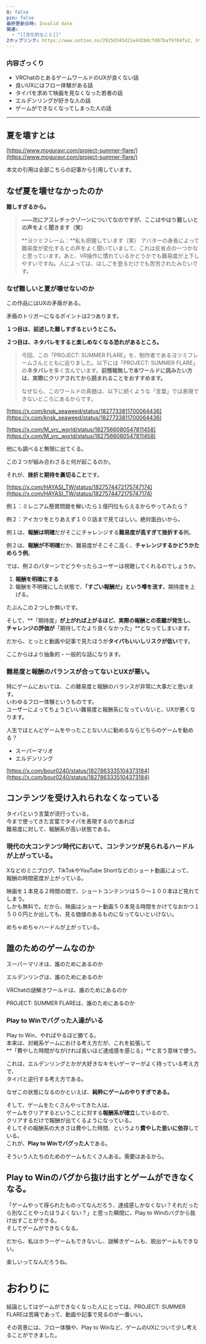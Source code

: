 ```yaml
---
Q: false
pin: false
最終更新日時: Invalid date
関連:
  - "[[文化的なこと]]"
2ホップリンク: https://www.notion.so/2925d345d21e4d2b8cfd87baf9704fa2, https://www.notion.so/764c81b95a524da9a4265b510bb17e03, https://www.notion.so/f3b137685a504eb297e17d3c13fe146d
---
```

  

### 内容ざっくり

- VRChatのとあるゲームワールドのUXが良くない話
- 良いUXにはフロー体験がある話
- タイパを求めて映画を見なくなった若者の話
- エルデンリングが好きな人の話
- ゲームができなくなってしまった人の話

  

  

  

---

  

## 夏を壊すとは

[https://www.moguravr.com/project-summer-flare/](https://www.moguravr.com/project-summer-flare/)

本文の引用は全部こちらの記事から引用しています。

  

  

## なぜ夏を壊せなかったのか

**難しすぎるから。**

> **――次にアスレチックゾーンについてなのですが、ここはやはり難しいとの声をよく聞きます（笑）**
> 
> **ヨツミフレーム：**私も把握しています（笑） アバターの身長によって難易度が変化するとの声をよく聞いていまして、これは反省点の一つかなと思っています。あと、VR操作に慣れているかどうかでも難易度が上下しやすいですね。人によっては、はしごを登るだけでも苦労されたみたいです。

  

### なぜ難しいと夏が壊せないのか

この作品にはUXの矛盾がある。

矛盾のトリガーになるポイントは2つあります。

**１つ目は、前述した難しすぎるというところ。**

  

**２つ目は、ネタバレをすると楽しめなくなる恐れがあるところ。**

> 今回、この「PROJECT: SUMMER FLARE」を、制作者であるヨツミフレームさんとともに巡りました。以下には「PROJECT: SUMMER FLARE」の**ネタバレ**を多く含んでいます。**前情報無しで本ワールドに挑みたい方は、実際にクリアされてから読まれることをおすすめます。**
> 
> なぜなら、このワールドの真髄は、以下に続くような「言葉」では表現できないところにあるからです。

[https://x.com/knsk_seaweed/status/1827733811700064436](https://x.com/knsk_seaweed/status/1827733811700064436)

[https://x.com/M_vrc_world/status/1827566080547811458](https://x.com/M_vrc_world/status/1827566080547811458)

他にも調べると無限に出てくる。

  

この２つが組み合わさると何が起こるのか。

それが、**挫折と期待を裏切ること**です。

[https://x.com/HAYASI_TW/status/1827574472175747174](https://x.com/HAYASI_TW/status/1827574472175747174)

  

例１：ミレニアム懸賞問題を解いたら１億円位もらえるからやってみたら？

例２：アイカツをとりあえず１００話まで見てほしい。絶対面白いから。

  

例１は、**報酬は明確**だがそこにチャレンジする**難易度が高すぎて挫折する**例。

例２は、**報酬が不明確**だか、難易度がそこそこ高く、**チャレンジするかどうかためらう例**。

  

では、例２のパターンでどうやったらユーザーは視聴してくれるのでしょうか。

1. **報酬を明確にする**
2. 報酬を不明確にした状態で、**「すごい報酬だ」という噂を流す**。期待度を上げる。

たぶんこの２つしか無いです。

そして、**「期待度」**が上がれば上がるほど、**実際の報酬との乖離が発生**し、  
チャレンジの評価が**「期待してたより良くなかった」**となってしまいます。

  

だから、とっとと動画や記事で見たほうが**タイパもいいしリスクが低い**です。

  

  

ここからはより抽象的・一般的な話になります。

### 難易度と報酬のバランスが合ってないとUXが悪い。

特にゲームにおいては、この難易度と報酬のバランスが非常に大事だと思います。  
いわゆるフロー体験というものです。  
ユーザーによってちょうどいい難易度と報酬系になっていないと、UXが悪くなります。  

  

人生でほとんどゲームをやったことない人に勧めるならどちらのゲームを勧める？

- スーパーマリオ
- エルデンリング

[https://x.com/bour0240/status/1827863335104373184](https://x.com/bour0240/status/1827863335104373184)

  

## コンテンツを受け入れられなくなっている

タイパという言葉が流行っている。  
今まで使ってきた言葉でタイパを表現するのであれば  
難易度に対して、報酬系が高い状態である。  

### 現代の大コンテンツ時代において、コンテンツが見られるハードルが上がっている。

Xなどのミニブログ、TikTokやYouTube Shortなどのショート動画によって、  
報酬の時間密度が上がっている。  

映画を１本見る２時間の間で、ショートコンテンツは５０～１００本ほど見れてしまう。  
しかも無料で。だから、映画はショート動画５０本見る時間をかけてなおかつ１５００円とか出しても、見る価値のあるものになってないといけない。  

めちゃめちゃハードルが上がっている。

  

## 誰のためのゲームなのか

スーパーマリオは、誰のためにあるのか

エルデンリングは、誰のためにあるのか

VRChatの謎解きワールドは、誰のためにあるのか

PROJECT: SUMMER FLAREは、誰のためにあるのか

  

### Play to Winでバグった人達がいる

Play to Win、やればやるほど勝てる。  
本来は、対戦系ゲームにおける考え方だが、これを拡張して  
**「費やした時間がながければ長いほど達成感を感じる」**と言う意味で使う。

これは、エルデンリングとかが大好きなキモいゲーマーがよく持っている考え方で、  
タイパと逆行する考え方である。  

なぜこの状態になるのかといえば、**純粋にゲームのやりすぎである。**

そして、ゲームをたくさんやってきた人は、  
ゲームをクリアするということに対する**報酬系が確立**しているので、  
クリアするだけで報酬が出てくるようになっている。  
そしてその報酬系の大きさは費やした時間、というより**費やした思いに依存**している。  
これが、**Play to Winでバグった人**である。

そういう人たちのためのゲームもたくさんある。需要はあるから。

  

## Play to Winのバグから抜け出すとゲームができなくなる。

「ゲームやって得られたものってなんだろう、達成感しかなくない？それだったら別なことやったほうよくない？」と思った瞬間に、Play to Winのバグから抜け出すことができる。  
そしてゲームができなくなる。  

だから、私はホラーゲームもできないし、謎解きゲームも、脱出ゲームもできない。

楽しいってなんだろうね。

  

# おわりに

結論としてはゲームができなくなった人にとっては、PROJECT: SUMMER FLAREは苦痛であって、動画や記事で見るのが一番いい。

その背景には、フロー体験や、Play to Winなど、ゲームのUXについて少し考えることができました。